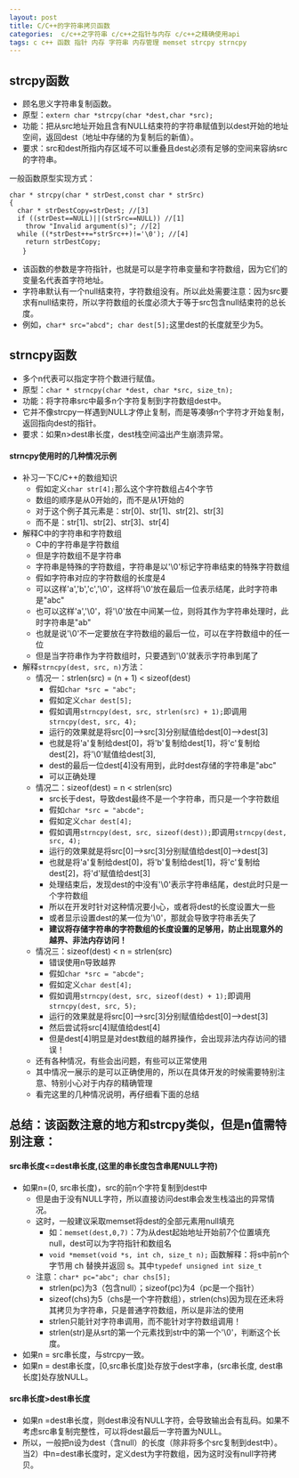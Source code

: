 ```yaml
---
layout: post
title: C/C++的字符串拷贝函数
categories:  c/c++之字符串 c/c++之指针与内存 c/c++之精确使用api
tags: c c++ 函数 指针 内存 字符串 内存管理 memset strcpy strncpy
---
```


## strcpy函数

* 顾名思义字符串复制函数。
* 原型：`extern char *strcpy(char *dest,char *src);`
* 功能：把从src地址开始且含有NULL结束符的字符串赋值到以dest开始的地址空间，返回dest（地址中存储的为复制后的新值）。
* 要求：src和dest所指内存区域不可以重叠且dest必须有足够的空间来容纳src的字符串。

一般函数原型实现方式：

```
char * strcpy(char * strDest,const char * strSrc)
{
  char * strDestCopy=strDest; //[3]
  if ((strDest==NULL)||(strSrc==NULL)) //[1]
    throw "Invalid argument(s)"; //[2]
  while ((*strDest++=*strSrc++)!='\0'); //[4]
    return strDestCopy;
　　}
```

* 该函数的参数是字符指针，也就是可以是字符串变量和字符数组，因为它们的变量名代表首字符地址。
* 字符串默认有一个null结束符，字符数组没有。所以此处需要注意：因为src要求有null结束符，所以字符数组的长度必须大于等于src包含null结束符的总长度。
* 例如，`char* src="abcd"; char dest[5];`这里dest的长度就至少为5。

## strncpy函数

* 多个n代表可以指定字符个数进行赋值。
* 原型：`char * strncpy(char *dest, char *src, size_tn);`  
* 功能：将字符串src中最多n个字符复制到字符数组dest中。
* 它并不像strcpy一样遇到NULL才停止复制，而是等凑够n个字符才开始复制，返回指向dest的指针。
* 要求：如果n>dest串长度，dest栈空间溢出产生崩溃异常。

#### strncpy使用时的几种情况示例

* 补习一下C/C++的数组知识
  * 假如定义`char str[4];`那么这个字符数组占4个字节
  * 数组的顺序是从0开始的，而不是从1开始的
  * 对于这个例子其元素是：str[0]、str[1]、str[2]、str[3]
  * 而不是：str[1]、str[2]、str[3]、str[4]
* 解释C中的字符串和字符数组
  * C中的字符串是字符数组
  * 但是字符数组不是字符串
  * 字符串是特殊的字符数组，字符串是以'\0'标记字符串结束的特殊字符数组
  * 假如字符串对应的字符数组的长度是4
  * 可以这样'a','b','c','\0'，这样将'\0'放在最后一位表示结尾，此时字符串是"abc"
  * 也可以这样'a','\0'，将'\0'放在中间某一位，则将其作为字符串处理时，此时字符串是"ab"
  * 也就是说'\0'不一定要放在字符数组的最后一位，可以在字符数组中的任一位
  * 但是当字符串作为字符数组时，只要遇到'\0'就表示字符串到尾了
* 解释`strncpy(dest, src, n)`方法：
  * 情况一：strlen(src) = (n + 1) < sizeof(dest)
    * 假如`char *src = "abc";`
    * 假如定义`char dest[5];`
    * 假如调用`strncpy(dest, src, strlen(src) + 1);`即调用`strncpy(dest, src, 4);`
    * 运行的效果就是将src[0]-->src[3]分别赋值给dest[0]-->dest[3]
    * 也就是将'a'复制给dest[0]，将'b'复制给dest[1]，将'c'复制给dest[2]，将'\0'赋值给dest[3],
    * dest的最后一位dest[4]没有用到，此时dest存储的字符串是"abc"
    * 可以正确处理
  * 情况二：sizeof(dest) = n < strlen(src)  
    * src长于dest，导致dest最终不是一个字符串，而只是一个字符数组
    * 假如`char *src = "abcde";`
    * 假如定义`char dest[4];`
    * 假如调用`strncpy(dest, src, sizeof(dest));`即调用`strncpy(dest, src, 4);`
    * 运行的效果就是将src[0]-->src[3]分别赋值给dest[0]-->dest[3]
    * 也就是将'a'复制给dest[0]，将'b'复制给dest[1]，将'c'复制给dest[2]，将'd'赋值给dest[3]
    * 处理结束后，发现dest的中没有'\0'表示字符串结尾，dest此时只是一个字符数组
    * 所以在开发时针对这种情况要小心，或者将dest的长度设置大一些
    * 或者显示设置dest的某一位为'\0'，那就会导致字符串丢失了
    * **建议将存储字符串的字符数组的长度设置的足够用，防止出现意外的越界、非法内存访问！**
  * 情况三：sizeof(dest) < n  = strlen(src)  
    * 错误使用n导致越界
    * 假如`char *src = "abcde";`
    * 假如定义`char dest[4];`
    * 假如调用`strncpy(dest, src, sizeof(dest) + 1);`即调用`strncpy(dest, src, 5);`
    * 运行的效果就是将src[0]-->src[3]分别赋值给dest[0]-->dest[3]
    * 然后尝试将src[4]赋值给dest[4]
    * 但是dest[4]明显是对dest数组的越界操作，会出现非法内存访问的错误！
  * 还有各种情况，有些会出问题，有些可以正常使用
  * 其中情况一展示的是可以正确使用的，所以在具体开发的时候需要特别注意、特别小心对于内存的精确管理
  * 看完这里的几种情况说明，再仔细看下面的总结

## 总结：该函数注意的地方和strcpy类似，但是n值需特别注意：

#### src串长度<=dest串长度,(这里的串长度包含串尾NULL字符)

* 如果n=(0, src串长度)，src的前n个字符复制到dest中
  * 但是由于没有NULL字符，所以直接访问dest串会发生栈溢出的异常情况。
  * 这时，一般建议采取memset将dest的全部元素用null填充
    * 如：`memset(dest,0,7)`：7为从dest起始地址开始前7个位置填充null，dest可以为字符指针和数组名
    * `void *memset(void *s, int ch, size_t n);` 函数解释：将s中前n个字节用 ch 替换并返回 s。其中`typedef unsigned int size_t`
  * 注意：`char* pc="abc"; char chs[5];` 
    * strlen(pc)为3（包含null）；sizeof(pc)为4（pc是一个指针）
    * sizeof(chs)为5（chs是一个字符数组），strlen(chs)因为现在还未将其拷贝为字符串，只是普通字符数组，所以是非法的使用
    * strlen只能针对字符串调用，而不能针对字符数组调用！
    * strlen(str)是从srt的第一个元素找到str中的第一个'\0'，判断这个长度。
* 如果n = src串长度，与strcpy一致。
* 如果n = dest串长度，[0,src串长度]处存放于dest字串，(src串长度, dest串长度]处存放NULL。

#### src串长度>dest串长度

* 如果n =dest串长度，则dest串没有NULL字符，会导致输出会有乱码。如果不考虑src串复制完整性，可以将dest最后一字符置为NULL。
* 所以，一般把n设为dest（含null）的长度（除非将多个src复制到dest中）。当2）中n=dest串长度时，定义dest为字符数组，因为这时没有null字符拷贝。
